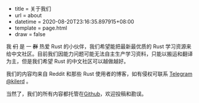  - title = 关于我们
 - url = about
 - datetime = 2020-08-20T23:16:35.897915+08:00
 - template = page.html
 - draw = false

我 ~~们~~ 是 一 ~~群~~ 热爱 Rust 的小伙伴，我们希望能把最新最优质的 Rust 学习资源来给中文社区。目前我们因能力问题可能无法自主生产学习资料，只能以搬运和翻译为主，但是我们希望 Rust 的中文社区可以越做越好。

我们的内容均来自 Reddit 和那些 Rust 使用者的博客，如有侵权可联系 [Telegram @kilerd](https://t.me/kilerd) 。

当然了，我们的所有内容都托管在[Github](https://github.com/Kilerd/resource)，欢迎投稿和勘误。